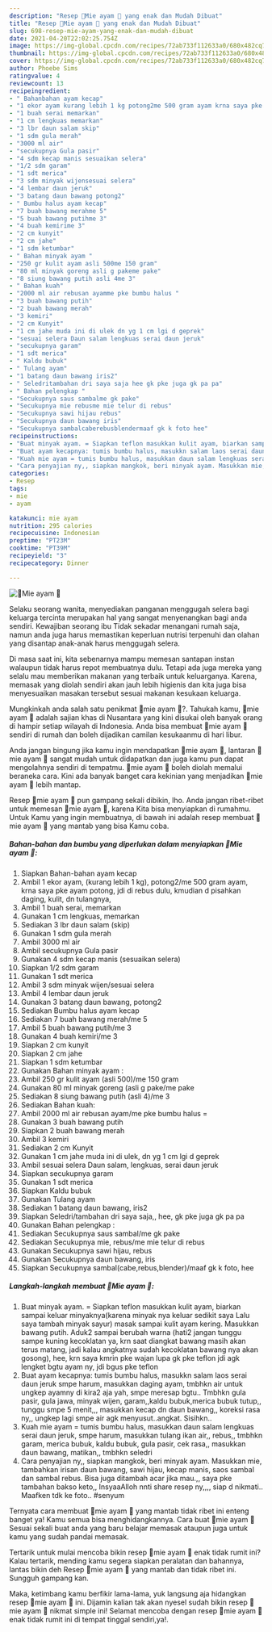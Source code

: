 ```yaml
---
description: "Resep 🍜Mie ayam 🍜 yang enak dan Mudah Dibuat"
title: "Resep 🍜Mie ayam 🍜 yang enak dan Mudah Dibuat"
slug: 698-resep-mie-ayam-yang-enak-dan-mudah-dibuat
date: 2021-04-20T22:02:25.754Z
image: https://img-global.cpcdn.com/recipes/72ab733f112633a0/680x482cq70/🍜mie-ayam-🍜-foto-resep-utama.jpg
thumbnail: https://img-global.cpcdn.com/recipes/72ab733f112633a0/680x482cq70/🍜mie-ayam-🍜-foto-resep-utama.jpg
cover: https://img-global.cpcdn.com/recipes/72ab733f112633a0/680x482cq70/🍜mie-ayam-🍜-foto-resep-utama.jpg
author: Phoebe Sims
ratingvalue: 4
reviewcount: 13
recipeingredient:
- " Bahanbahan ayam kecap"
- "1 ekor ayam kurang lebih 1 kg potong2me 500 gram ayam krna saya pke ayam potong jdi di rebus dulu kmudian d pisahkan daging kulit dn tulangnya"
- "1 buah serai memarkan"
- "1 cm lengkuas memarkan"
- "3 lbr daun salam skip"
- "1 sdm gula merah"
- "3000 ml air"
- "secukupnya Gula pasir"
- "4 sdm kecap manis sesuaikan selera"
- "1/2 sdm garam"
- "1 sdt merica"
- "3 sdm minyak wijensesuai selera"
- "4 lembar daun jeruk"
- "3 batang daun bawang potong2"
- " Bumbu halus ayam kecap"
- "7 buah bawang merahme 5"
- "5 buah bawang putihme 3"
- "4 buah kemirime 3"
- "2 cm kunyit"
- "2 cm jahe"
- "1 sdm ketumbar"
- " Bahan minyak ayam "
- "250 gr kulit ayam asli 500me 150 gram"
- "80 ml minyak goreng asli g pakeme pake"
- "8 siung bawang putih asli 4me 3"
- " Bahan kuah"
- "2000 ml air rebusan ayamme pke bumbu halus "
- "3 buah bawang putih"
- "2 buah bawang merah"
- "3 kemiri"
- "2 cm Kunyit"
- "1 cm jahe muda ini di ulek dn yg 1 cm lgi d geprek"
- "sesuai selera Daun salam lengkuas serai daun jeruk"
- "secukupnya garam"
- "1 sdt merica"
- " Kaldu bubuk"
- " Tulang ayam"
- "1 batang daun bawang iris2"
- " Seledritambahan dri saya saja hee gk pke juga gk pa pa"
- " Bahan pelengkap "
- "Secukupnya saus sambalme gk pake"
- "Secukupnya mie rebusme mie telur di rebus"
- "Secukupnya sawi hijau rebus"
- "Secukupnya daun bawang iris"
- "Secukupnya sambalcaberebusblendermaaf gk k foto hee"
recipeinstructions:
- "Buat minyak ayam. = Siapkan teflon masukkan kulit ayam, biarkan sampai keluar minyaknya(karena minyak nya keluar sedikit saya Lalu saya tambah minyak sayur) masak sampai kulit ayam kering. Masukkan bawang putih. Aduk2 sampai berubah warna (hati2 jangan tunggu sampe kuning kecoklatan ya, krn saat diangkat bawang masih akan terus matang, jadi kalau angkatnya sudah kecoklatan bawang nya akan gosong), hee, krn saya kmrin pke wajan lupa gk pke teflon jdi agk lengket bgtu ayam ny, jdi bgus pke teflon"
- "Buat ayam kecapnya: tumis bumbu halus, masukkn salam laos serai daun jeruk smpe harum, masukkan daging ayam, tmbhkn air untuk ungkep ayamny di kira2 aja yah, smpe meresap bgtu.. Tmbhkn gula pasir, gula jawa, minyak wijen, garam,,kaldu bubuk,merica bubuk tutup,, tunggu smpe 5 menit,,, masukkan kecap dn daun bawang,, koreksi rasa ny,, ungkep lagi smpe air agk menyusut..angkat. Sisihkn.."
- "Kuah mie ayam = tumis bumbu halus, masukkan daun salam lengkuas serai daun jeruk, smpe harum, masukkan tulang ikan air,, rebus,, tmbhkn garam, merica bubuk, kaldu bubuk, gula pasir, cek rasa,, masukkan daun bawang, matikan,, tmbhkn seledri"
- "Cara penyajian ny,, siapkan mangkok, beri minyak ayam. Masukkan mie, tambahkan irisan daun bawang, sawi hijau, kecap manis, saos sambal dan sambal rebus. Bisa juga ditambah acar jika mau.,, saya pke tambahan bakso keto,, InsyaaAlloh nnti share resep ny,,,, siap d nikmati.. Maafken tdk ke foto.. #senyum"
categories:
- Resep
tags:
- mie
- ayam

katakunci: mie ayam 
nutrition: 295 calories
recipecuisine: Indonesian
preptime: "PT23M"
cooktime: "PT39M"
recipeyield: "3"
recipecategory: Dinner

---
```



![🍜Mie ayam 🍜](https://img-global.cpcdn.com/recipes/72ab733f112633a0/680x482cq70/🍜mie-ayam-🍜-foto-resep-utama.jpg)

Selaku seorang wanita, menyediakan panganan menggugah selera bagi keluarga tercinta merupakan hal yang sangat menyenangkan bagi anda sendiri. Kewajiban seorang ibu Tidak sekadar menangani rumah saja, namun anda juga harus memastikan keperluan nutrisi terpenuhi dan olahan yang disantap anak-anak harus menggugah selera.

Di masa  saat ini, kita sebenarnya mampu memesan santapan instan walaupun tidak harus repot membuatnya dulu. Tetapi ada juga mereka yang selalu mau memberikan makanan yang terbaik untuk keluarganya. Karena, memasak yang diolah sendiri akan jauh lebih higienis dan kita juga bisa menyesuaikan masakan tersebut sesuai makanan kesukaan keluarga. 



Mungkinkah anda salah satu penikmat 🍜mie ayam 🍜?. Tahukah kamu, 🍜mie ayam 🍜 adalah sajian khas di Nusantara yang kini disukai oleh banyak orang di hampir setiap wilayah di Indonesia. Anda bisa membuat 🍜mie ayam 🍜 sendiri di rumah dan boleh dijadikan camilan kesukaanmu di hari libur.

Anda jangan bingung jika kamu ingin mendapatkan 🍜mie ayam 🍜, lantaran 🍜mie ayam 🍜 sangat mudah untuk didapatkan dan juga kamu pun dapat mengolahnya sendiri di tempatmu. 🍜mie ayam 🍜 boleh diolah memalui beraneka cara. Kini ada banyak banget cara kekinian yang menjadikan 🍜mie ayam 🍜 lebih mantap.

Resep 🍜mie ayam 🍜 pun gampang sekali dibikin, lho. Anda jangan ribet-ribet untuk memesan 🍜mie ayam 🍜, karena Kita bisa menyiapkan di rumahmu. Untuk Kamu yang ingin membuatnya, di bawah ini adalah resep membuat 🍜mie ayam 🍜 yang mantab yang bisa Kamu coba.

<!--inarticleads1-->

##### Bahan-bahan dan bumbu yang diperlukan dalam menyiapkan 🍜Mie ayam 🍜:

1. Siapkan  Bahan-bahan ayam kecap
1. Ambil 1 ekor ayam, (kurang lebih 1 kg), potong2/me 500 gram ayam, krna saya pke ayam potong, jdi di rebus dulu, kmudian d pisahkan daging, kulit, dn tulangnya,
1. Ambil 1 buah serai, memarkan
1. Gunakan 1 cm lengkuas, memarkan
1. Sediakan 3 lbr daun salam (skip)
1. Gunakan 1 sdm gula merah
1. Ambil 3000 ml air
1. Ambil secukupnya Gula pasir
1. Gunakan 4 sdm kecap manis (sesuaikan selera)
1. Siapkan 1/2 sdm garam
1. Gunakan 1 sdt merica
1. Ambil 3 sdm minyak wijen/sesuai selera
1. Ambil 4 lembar daun jeruk
1. Gunakan 3 batang daun bawang, potong2
1. Sediakan  Bumbu halus ayam kecap
1. Sediakan 7 buah bawang merah/me 5
1. Ambil 5 buah bawang putih/me 3
1. Gunakan 4 buah kemiri/me 3
1. Siapkan 2 cm kunyit
1. Siapkan 2 cm jahe
1. Siapkan 1 sdm ketumbar
1. Gunakan  Bahan minyak ayam :
1. Ambil 250 gr kulit ayam (asli 500)/me 150 gram
1. Gunakan 80 ml minyak goreng (asli g pake/me pake
1. Sediakan 8 siung bawang putih (asli 4)/me 3
1. Sediakan  Bahan kuah:
1. Ambil 2000 ml air rebusan ayam/me pke bumbu halus =
1. Gunakan 3 buah bawang putih
1. Siapkan 2 buah bawang merah
1. Ambil 3 kemiri
1. Sediakan 2 cm Kunyit
1. Gunakan 1 cm jahe muda ini di ulek, dn yg 1 cm lgi d geprek
1. Ambil sesuai selera Daun salam, lengkuas, serai daun jeruk
1. Siapkan secukupnya garam
1. Gunakan 1 sdt merica
1. Siapkan  Kaldu bubuk
1. Gunakan  Tulang ayam
1. Sediakan 1 batang daun bawang, iris2
1. Siapkan  Seledri/tambahan dri saya saja,, hee, gk pke juga gk pa pa
1. Gunakan  Bahan pelengkap :
1. Sediakan Secukupnya saus sambal/me gk pake
1. Sediakan Secukupnya mie, rebus/me mie telur di rebus
1. Gunakan Secukupnya sawi hijau, rebus
1. Gunakan Secukupnya daun bawang, iris
1. Siapkan Secukupnya sambal(cabe,rebus,blender)/maaf gk k foto, hee




<!--inarticleads2-->

##### Langkah-langkah membuat 🍜Mie ayam 🍜:

1. Buat minyak ayam. = Siapkan teflon masukkan kulit ayam, biarkan sampai keluar minyaknya(karena minyak nya keluar sedikit saya Lalu saya tambah minyak sayur) masak sampai kulit ayam kering. Masukkan bawang putih. Aduk2 sampai berubah warna (hati2 jangan tunggu sampe kuning kecoklatan ya, krn saat diangkat bawang masih akan terus matang, jadi kalau angkatnya sudah kecoklatan bawang nya akan gosong), hee, krn saya kmrin pke wajan lupa gk pke teflon jdi agk lengket bgtu ayam ny, jdi bgus pke teflon
1. Buat ayam kecapnya: tumis bumbu halus, masukkn salam laos serai daun jeruk smpe harum, masukkan daging ayam, tmbhkn air untuk ungkep ayamny di kira2 aja yah, smpe meresap bgtu.. Tmbhkn gula pasir, gula jawa, minyak wijen, garam,,kaldu bubuk,merica bubuk tutup,, tunggu smpe 5 menit,,, masukkan kecap dn daun bawang,, koreksi rasa ny,, ungkep lagi smpe air agk menyusut..angkat. Sisihkn..
1. Kuah mie ayam = tumis bumbu halus, masukkan daun salam lengkuas serai daun jeruk, smpe harum, masukkan tulang ikan air,, rebus,, tmbhkn garam, merica bubuk, kaldu bubuk, gula pasir, cek rasa,, masukkan daun bawang, matikan,, tmbhkn seledri
1. Cara penyajian ny,, siapkan mangkok, beri minyak ayam. Masukkan mie, tambahkan irisan daun bawang, sawi hijau, kecap manis, saos sambal dan sambal rebus. Bisa juga ditambah acar jika mau.,, saya pke tambahan bakso keto,, InsyaaAlloh nnti share resep ny,,,, siap d nikmati.. Maafken tdk ke foto.. #senyum




Ternyata cara membuat 🍜mie ayam 🍜 yang mantab tidak ribet ini enteng banget ya! Kamu semua bisa menghidangkannya. Cara buat 🍜mie ayam 🍜 Sesuai sekali buat anda yang baru belajar memasak ataupun juga untuk kamu yang sudah pandai memasak.

Tertarik untuk mulai mencoba bikin resep 🍜mie ayam 🍜 enak tidak rumit ini? Kalau tertarik, mending kamu segera siapkan peralatan dan bahannya, lantas bikin deh Resep 🍜mie ayam 🍜 yang mantab dan tidak ribet ini. Sungguh gampang kan. 

Maka, ketimbang kamu berfikir lama-lama, yuk langsung aja hidangkan resep 🍜mie ayam 🍜 ini. Dijamin kalian tak akan nyesel sudah bikin resep 🍜mie ayam 🍜 nikmat simple ini! Selamat mencoba dengan resep 🍜mie ayam 🍜 enak tidak rumit ini di tempat tinggal sendiri,ya!.


